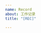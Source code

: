 ```yaml
---
name: Record
about: 工作记录
title: "[REC]"

---
```


<!-- 请以 `[REC] xxx` 来命名该issue。 -->

<!-- 形式随意 -->
